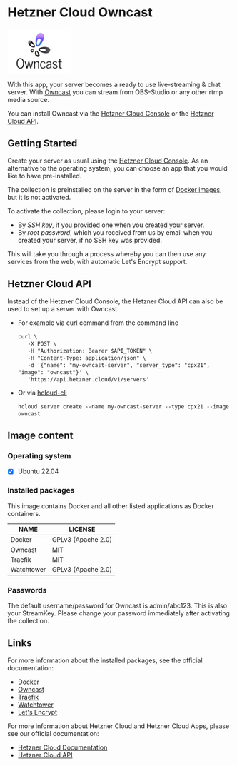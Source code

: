 # Hetzner Cloud Owncast

<img src="images/owncast-logo.png" height="100px">

With this app, your server becomes a ready to use live-streaming & chat server. With [Owncast](https://owncast.online/) you can stream from OBS-Studio or any other rtmp media source.

You can install Owncast via the [Hetzner Cloud Console](https://console.hetzner.cloud) or the [Hetzner Cloud API](https://docs.hetzner.cloud/#servers-create-a-server).

## Getting Started

Create your server as usual using the [Hetzner Cloud Console](https://console.hetzner.cloud). As an alternative to the operating system, you can choose an app that you would like to have pre-installed.

The collection is preinstalled on the server in the form of [Docker images](https://www.docker.com/), but it is not activated.

To activate the collection, please login to your server:

- By _SSH key_, if you provided one when you created your server.
- By _root password_, which you received from us by email when you created your server, if no SSH key was provided.

This will take you through a process whereby you can then use any services from the web, with automatic Let's Encrypt support.

## Hetzner Cloud API

Instead of the Hetzner Cloud Console, the Hetzner Cloud API can also be used to set up a server with Owncast.

- For example via curl command from the command line

  ```
  curl \
     -X POST \
     -H "Authorization: Bearer $API_TOKEN" \
     -H "Content-Type: application/json" \
     -d '{"name": "my-owncast-server", "server_type": "cpx21", "image": "owncast"}' \
     'https://api.hetzner.cloud/v1/servers'
  ```

- Or via [hcloud-cli](https://github.com/hetznercloud/cli)

  ```
  hcloud server create --name my-owncast-server --type cpx21 --image owncast
  ```

## Image content

### Operating system

- [x] Ubuntu 22.04

### Installed packages

This image contains Docker and all other listed applications as Docker containers.

| NAME       | LICENSE            |
| ---------- | ------------------ |
| Docker     | GPLv3 (Apache 2.0) |
| Owncast    | MIT                |
| Traefik    | MIT                |
| Watchtower | GPLv3 (Apache 2.0) |

### Passwords

The default username/password for Owncast is admin/abc123. This is also your StreamKey.
Please change your password immediately after activating the collection.

## Links

For more information about the installed packages, see the official documentation:

- [Docker](https://www.docker.com/)
- [Owncast](https://github.com/owncast/owncast/)
- [Traefik](https://github.com/traefik/traefik/)
- [Watchtower](https://containrrr.dev/watchtower/)
- [Let's Encrypt](https://letsencrypt.org/de/docs/)

For more information about Hetzner Cloud and Hetzner Cloud Apps, please see our official documentation:

- [Hetzner Cloud Documentation](https://docs.hetzner.com/de/cloud/)
- [Hetzner Cloud API](https://docs.hetzner.cloud/)

